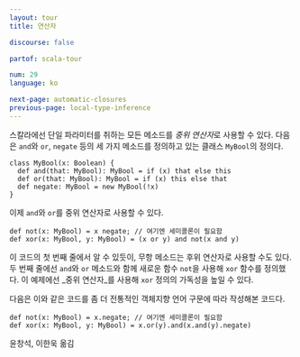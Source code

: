 ```yaml
---
layout: tour
title: 연산자

discourse: false

partof: scala-tour

num: 29
language: ko

next-page: automatic-closures
previous-page: local-type-inference
---
```


스칼라에선 단일 파라미터를 취하는 모든 메소드를 *중위 연산자*로 사용할 수 있다. 다음은 `and`와 `or`, `negate` 등의 세 가지 메소드를 정의하고 있는 클래스 `MyBool`의 정의다.

    class MyBool(x: Boolean) {
      def and(that: MyBool): MyBool = if (x) that else this
      def or(that: MyBool): MyBool = if (x) this else that
      def negate: MyBool = new MyBool(!x)
    }

이제 `and`와 `or`를 중위 연산자로 사용할 수 있다.

    def not(x: MyBool) = x negate; // 여기엔 세미콜론이 필요함
    def xor(x: MyBool, y: MyBool) = (x or y) and not(x and y)

이 코드의 첫 번째 줄에서 알 수 있듯이, 무항 메소드는 후위 연산자로 사용할 수도 있다. 두 번째 줄에선 `and`와 `or` 메소드와 함께 새로운 함수 `not`을 사용해 `xor` 함수를 정의했다. 이 예제에선 _중위 연산자_를 사용해 `xor` 정의의 가독성을 높일 수 있다.

다음은 이와 같은 코드를 좀 더 전통적인 객체지향 언어 구문에 따라 작성해본 코드다.

    def not(x: MyBool) = x.negate; // 여기엔 세미콜론이 필요함
    def xor(x: MyBool, y: MyBool) = x.or(y).and(x.and(y).negate)

윤창석, 이한욱 옮김